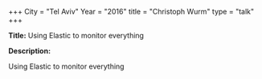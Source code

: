 +++
City = "Tel Aviv"
Year = "2016"
title = "Christoph Wurm"
type = "talk"
+++

<div class="span-15  ">
  <div class="span-15  last ">
  <p><strong>Title:</strong>
  Using Elastic to monitor everything
  </p>

  <p><strong>Description:</strong></p>

  <p>Using Elastic to monitor everything</p>
  </div>
</div>
